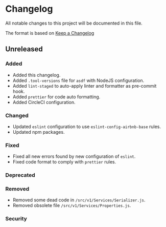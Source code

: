 # Changelog

All notable changes to this project will be documented in this file.

The format is based on [Keep a Changelog](http://keepachangelog.com/en/1.0.0/)

## Unreleased

### Added

- Added this changelog.
- Added `.tool-versions` file for `asdf` with NodeJS configuration.
- Added `lint-staged` to auto-apply linter and formatter as pre-commit hook.
- Added `prettier` for code auto formatting.
- Added CircleCI configuration.

### Changed

- Updated `eslint` configuration to use `eslint-config-airbnb-base` rules.
- Updated npm packages.

### Fixed

- Fixed all new errors found by new configuration of `eslint`.
- Fixed code format to comply with `prettier` rules.

### Deprecated

### Removed

- Removed some dead code in `/src/v1/Services/Serializer.js`.
- Removed obsolete file `/src/v1/Services/Properties.js`.

### Security
